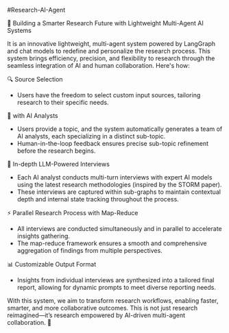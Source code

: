 
#Research-AI-Agent

🚀 Building a Smarter Research Future with Lightweight Multi-Agent AI Systems

It is an innovative lightweight, multi-agent system powered by LangGraph and chat models to redefine and personalize the research process. This system brings efficiency, precision, and flexibility to research through the seamless integration of AI and human collaboration. Here's how: 

🔍 Source Selection 
- Users have the freedom to select custom input sources, tailoring research to their specific needs. 

📝 with AI Analysts 
- Users provide a topic, and the system automatically generates a team of AI analysts, each specializing in a distinct sub-topic. 
- Human-in-the-loop feedback ensures precise sub-topic refinement before the research begins. 

🤖 In-depth LLM-Powered Interviews 
- Each AI analyst conducts multi-turn interviews with expert AI models using the latest research methodologies (inspired by the STORM paper). 
- These interviews are captured within sub-graphs to maintain contextual depth and internal state tracking throughout the process. 

⚡ Parallel Research Process with Map-Reduce 
- All interviews are conducted simultaneously and in parallel to accelerate insights gathering. 
- The map-reduce framework ensures a smooth and comprehensive aggregation of findings from multiple perspectives. 

📊 Customizable Output Format
- Insights from individual interviews are synthesized into a tailored final report, allowing for dynamic prompts to meet diverse reporting needs.

With this system, we aim to transform research workflows, enabling faster, smarter, and more collaborative outcomes. This is not just research reimagined—it’s research empowered by AI-driven multi-agent collaboration. 🚀 
